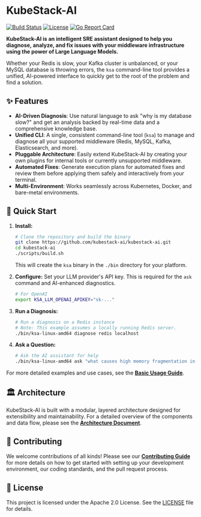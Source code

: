 # KubeStack-AI

[![Build Status](https://img.shields.io/badge/build-passing-brightgreen)](#)
[![License](https://img.shields.io/badge/License-Apache_2.0-blue.svg)](./LICENSE)
[![Go Report Card](https://goreportcard.com/badge/github.com/kubestack-ai/kubestack-ai)](https://goreportcard.com/report/github.com/kubestack-ai/kubestack-ai)

**KubeStack-AI is an intelligent SRE assistant designed to help you diagnose, analyze, and fix issues with your middleware infrastructure using the power of Large Language Models.**

Whether your Redis is slow, your Kafka cluster is unbalanced, or your MySQL database is throwing errors, the `ksa` command-line tool provides a unified, AI-powered interface to quickly get to the root of the problem and find a solution.

## ✨ Features

*   **AI-Driven Diagnosis**: Use natural language to ask "why is my database slow?" and get an analysis backed by real-time data and a comprehensive knowledge base.
*   **Unified CLI**: A single, consistent command-line tool (`ksa`) to manage and diagnose all your supported middleware (Redis, MySQL, Kafka, Elasticsearch, and more).
*   **Pluggable Architecture**: Easily extend KubeStack-AI by creating your own plugins for internal tools or currently unsupported middleware.
*   **Automated Fixes**: Generate execution plans for automated fixes and review them before applying them safely and interactively from your terminal.
*   **Multi-Environment**: Works seamlessly across Kubernetes, Docker, and bare-metal environments.

## 🚀 Quick Start

1.  **Install:**
    ```bash
    # Clone the repository and build the binary
    git clone https://github.com/kubestack-ai/kubestack-ai.git
    cd kubestack-ai
    ./scripts/build.sh
    ```
    This will create the `ksa` binary in the `./bin` directory for your platform.

2.  **Configure:**
    Set your LLM provider's API key. This is required for the `ask` command and AI-enhanced diagnostics.
    ```bash
    # For OpenAI
    export KSA_LLM_OPENAI_APIKEY="sk-..."
    ```

3.  **Run a Diagnosis:**
    ```bash
    # Run a diagnosis on a Redis instance
    # Note: This example assumes a locally running Redis server.
    ./bin/ksa-linux-amd64 diagnose redis localhost
    ```

4.  **Ask a Question:**
    ```bash
    # Ask the AI assistant for help
    ./bin/ksa-linux-amd64 ask "what causes high memory fragmentation in redis?"
    ```

For more detailed examples and use cases, see the [**Basic Usage Guide**](./examples/basic-usage.md).

## 🏛️ Architecture

KubeStack-AI is built with a modular, layered architecture designed for extensibility and maintainability. For a detailed overview of the components and data flow, please see the [**Architecture Document**](./docs/architecture.md).

## 🤝 Contributing

We welcome contributions of all kinds! Please see our [**Contributing Guide**](./CONTRIBUTING.md) for more details on how to get started with setting up your development environment, our coding standards, and the pull request process.

## 📄 License

This project is licensed under the Apache 2.0 License. See the [LICENSE](./LICENSE) file for details.

<!-- Personal.AI order the ending -->
